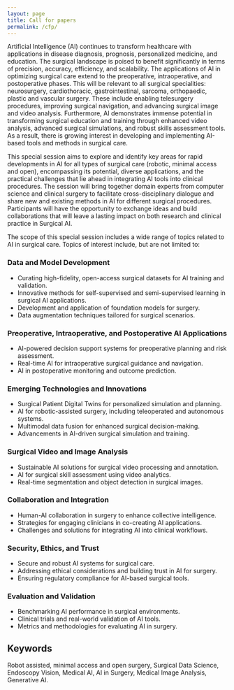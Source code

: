 ```yaml
---
layout: page
title: Call for papers
permalink: /cfp/
---
```

Artificial Intelligence (AI) continues to transform healthcare with applications in disease diagnosis, prognosis, personalized medicine, and education. The surgical landscape is poised to benefit significantly in terms of precision, accuracy, efficiency, and scalability. The applications of AI in optimizing surgical care extend to the preoperative, intraoperative, and postoperative phases. This will be relevant to all surgical specialities: neurosurgery, cardiothoracic, gastrointestinal, sarcoma, orthopaedic, plastic and vascular surgery. These include enabling telesurgery procedures, improving surgical navigation, and advancing surgical image and video analysis. Furthermore, AI demonstrates immense potential in transforming surgical education and training through enhanced video analysis, advanced surgical simulations, and robust skills assessment tools. As a result, there is growing interest in developing and implementing AI-based tools and methods in surgical care.

This special session aims to explore and identify key areas for rapid developments in AI for all types of surgical care (robotic, minimal access and open), encompassing its potential, diverse applications, and the practical challenges that lie ahead in integrating AI tools into clinical procedures. The session will bring together domain experts from computer science and clinical surgery to facilitate cross-disciplinary dialogue and share new and existing methods in AI for different surgical procedures. Participants will have the opportunity to exchange ideas and build collaborations that will leave a lasting impact on both research and clinical practice in Surgical AI.

The scope of this special session includes a wide range of topics related to AI in surgical care. Topics of interest include, but are not limited to:

### Data and Model Development
-	Curating high-fidelity, open-access surgical datasets for AI training and validation.
-	Innovative methods for self-supervised and semi-supervised learning in surgical AI applications.
-	Development and application of foundation models for surgery.
-	Data augmentation techniques tailored for surgical scenarios.

### Preoperative, Intraoperative, and Postoperative AI Applications
-	AI-powered decision support systems for preoperative planning and risk assessment.
-	Real-time AI for intraoperative surgical guidance and navigation.
-	AI in postoperative monitoring and outcome prediction.

### Emerging Technologies and Innovations
-	Surgical Patient Digital Twins for personalized simulation and planning.
-	AI for robotic-assisted surgery, including teleoperated and autonomous systems.
-	Multimodal data fusion for enhanced surgical decision-making.
-	Advancements in AI-driven surgical simulation and training.

### Surgical Video and Image Analysis
-	Sustainable AI solutions for surgical video processing and annotation.
-	AI for surgical skill assessment using video analytics.
-	Real-time segmentation and object detection in surgical images.

### Collaboration and Integration
-	Human-AI collaboration in surgery to enhance collective intelligence.
-	Strategies for engaging clinicians in co-creating AI applications.
-	Challenges and solutions for integrating AI into clinical workflows.

### Security, Ethics, and Trust
-	Secure and robust AI systems for surgical care.
-	Addressing ethical considerations and building trust in AI for surgery.
-	Ensuring regulatory compliance for AI-based surgical tools.

### Evaluation and Validation
-	Benchmarking AI performance in surgical environments.
-	Clinical trials and real-world validation of AI tools.
-	Metrics and methodologies for evaluating AI in surgery.


## Keywords
Robot assisted, minimal access and open surgery, Surgical Data Science, Endoscopy Vision, Medical AI, AI in Surgery, Medical Image Analysis, Generative AI. 

